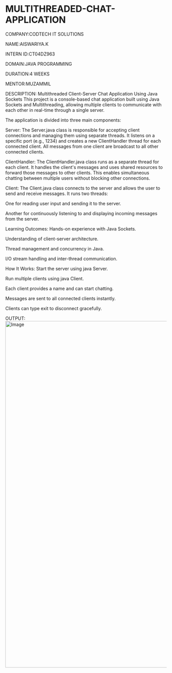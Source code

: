 # MULTITHREADED-CHAT-APPLICATION

COMPANY:CODTECH IT SOLUTIONS

NAME:AISWARIYA.K

INTERN ID:CT04DZ963

DOMAIN:JAVA PROGRAMMING

DURATION:4 WEEKS

MENTOR:MUZAMMIL


 DESCRIPTION: Multithreaded Client-Server Chat Application Using Java Sockets
This project is a console-based chat application built using Java Sockets and Multithreading, allowing multiple clients to communicate with each other in real-time through a single server.

The application is divided into three main components:

Server:
The Server.java class is responsible for accepting client connections and managing them using separate threads. It listens on a specific port (e.g., 1234) and creates a new ClientHandler thread for each connected client. All messages from one client are broadcast to all other connected clients.

ClientHandler:
The ClientHandler.java class runs as a separate thread for each client. It handles the client's messages and uses shared resources to forward those messages to other clients. This enables simultaneous chatting between multiple users without blocking other connections.

Client:
The Client.java class connects to the server and allows the user to send and receive messages. It runs two threads:

One for reading user input and sending it to the server.

Another for continuously listening to and displaying incoming messages from the server.


 Learning Outcomes:
Hands-on experience with Java Sockets.

Understanding of client-server architecture.

Thread management and concurrency in Java.

I/O stream handling and inter-thread communication.

 How It Works:
Start the server using java Server.

Run multiple clients using java Client.

Each client provides a name and can start chatting.

Messages are sent to all connected clients instantly.

Clients can type exit to disconnect gracefully.

OUTPUT:<img width="1920" height="1080" alt="Image" src="https://github.com/user-attachments/assets/2f7f3b3a-db40-475c-b1f9-576061aff4bd" />




